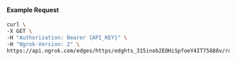 <!-- Code generated for API Clients. DO NOT EDIT. -->

#### Example Request

```bash
curl \
-X GET \
-H "Authorization: Bearer {API_KEY}" \
-H "Ngrok-Version: 2" \
https://api.ngrok.com/edges/https/edghts_315inob2EOHiSpfoeY4IT75888v/routes/edghtsrt_315inpBAkl71O8bE3mgWo3wxrGb/ip_restriction
```
